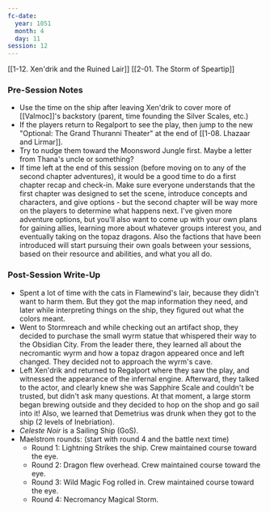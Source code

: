 ```yaml
---
fc-date:
  year: 1051
  month: 4
  day: 11
session: 12
---
```

[[1-12. Xen'drik and the Ruined Lair]] [[2-01. The Storm of Speartip]]

### Pre-Session Notes

* Use the time on the ship after leaving Xen'drik to cover more of [[Valmoc]]'s backstory (parent, time founding the Silver Scales, etc.)
* If the players return to Regalport to see the play, then jump to the new "Optional: The Grand Thuranni Theater" at the end of [[1-08. Lhazaar and Lirmar]].
* Try to nudge them toward the Moonsword Jungle first. Maybe a letter from Thana's uncle or something?
* If time left at the end of this session (before moving on to any of the second chapter adventures), it would be a good time to do a first chapter recap and check-in. Make sure everyone understands that the first chapter was designed to set the scene, introduce concepts and characters, and give options - but the second chapter will be way more on the players to determine what happens next. I've given more adventure options, but you'll also want to come up with your own plans for gaining allies, learning more about whatever groups interest you, and eventually taking on the topaz dragons. Also the factions that have been introduced will start pursuing their own goals between your sessions, based on their resource and abilities, and what you all do.

### Post-Session Write-Up

* Spent a lot of time with the cats in Flamewind's lair, because they didn't want to harm them. But they got the map information they need, and later while interpreting things on the ship, they figured out what the colors meant.
* Went to Stormreach and while checking out an artifact shop, they decided to purchase the small wyrm statue that whispered their way to the Obsidian City. From the leader there, they learned all about the necromantic wyrm and how a topaz dragon appeared once and left changed. They decided not to approach the wyrm's cave.
* Left Xen'drik and returned to Regalport where they saw the play, and witnessed the appearance of the infernal engine. Afterward, they talked to the actor, and clearly knew she was Sapphire Scale and couldn't be trusted, but didn't ask many questions. At that moment, a large storm began brewing outside and they decided to hop on the shop and go sail into it! Also, we learned that Demetrius was drunk when they got to the ship (2 levels of Inebriation).
* *Celeste Noir* is a Sailing Ship (GoS).
* Maelstrom rounds: (start with round 4 and the battle next time)
	* Round 1: Lightning Strikes the ship. Crew maintained course toward the eye.
	* Round 2: Dragon flew overhead. Crew maintained course toward the eye.
	* Round 3: Wild Magic Fog rolled in. Crew maintained course toward the eye.
	* Round 4: Necromancy Magical Storm.
